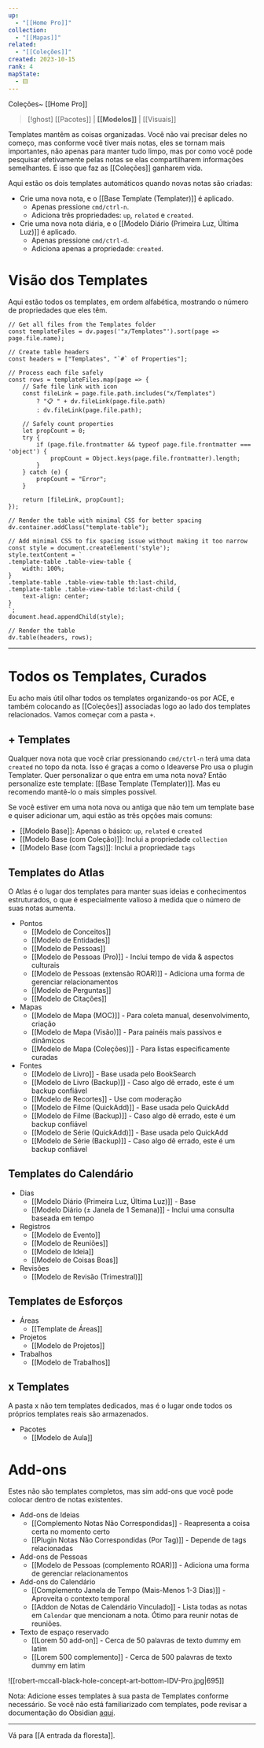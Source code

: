 ```yaml
---
up:
  - "[[Home Pro]]"
collection:
  - "[[Mapas]]"
related:
  - "[[Coleções]]"
created: 2023-10-15
rank: 4
mapState:
  - 🟨
---
```

Coleções~ [[Home Pro]]

> [!ghost] [[Pacotes]] | **[[Modelos]]** | [[Visuais]]

Templates mantêm as coisas organizadas. Você não vai precisar deles no começo, mas conforme você tiver mais notas, eles se tornam mais importantes, não apenas para manter tudo limpo, mas por como você pode pesquisar efetivamente pelas notas se elas compartilharem informações semelhantes. É isso que faz as [[Coleções]] ganharem vida.

Aqui estão os dois templates automáticos quando novas notas são criadas:

- Crie uma nova nota, e o [[Base Template (Templater)]] é aplicado.  
	- Apenas pressione `cmd/ctrl-n`.  
	- Adiciona três propriedades: `up`, `related` e `created`.
- Crie uma nova nota diária, e o [[Modelo Diário (Primeira Luz, Última Luz)]] é aplicado.  
	- Apenas pressione `cmd/ctrl-d`.  
	- Adiciona apenas a propriedade: `created`. 

# Visão dos Templates

Aqui estão todos os templates, em ordem alfabética, mostrando o número de propriedades que eles têm.

```dataviewjs
// Get all files from the Templates folder
const templateFiles = dv.pages('"x/Templates"').sort(page => page.file.name);

// Create table headers
const headers = ["Templates", "`#` of Properties"];

// Process each file safely
const rows = templateFiles.map(page => {
    // Safe file link with icon
    const fileLink = page.file.path.includes("x/Templates") 
        ? "📋 " + dv.fileLink(page.file.path)
        : dv.fileLink(page.file.path);
    
    // Safely count properties
    let propCount = 0;
    try {
        if (page.file.frontmatter && typeof page.file.frontmatter === 'object') {
            propCount = Object.keys(page.file.frontmatter).length;
        }
    } catch (e) {
        propCount = "Error";
    }
    
    return [fileLink, propCount];
});

// Render the table with minimal CSS for better spacing
dv.container.addClass("template-table");

// Add minimal CSS to fix spacing issue without making it too narrow
const style = document.createElement('style');
style.textContent = `
.template-table .table-view-table {
    width: 100%;
}
.template-table .table-view-table th:last-child,
.template-table .table-view-table td:last-child {
    text-align: center;
}
`;
document.head.appendChild(style);

// Render the table
dv.table(headers, rows);
```

---

# Todos os Templates, Curados

Eu acho mais útil olhar todos os templates organizando-os por ACE, e também colocando as [[Coleções]] associadas logo ao lado dos templates relacionados. Vamos começar com a pasta `+`.
## + Templates
Qualquer nova nota que você criar pressionando `cmd/ctrl-n` terá uma data `created` no topo da nota. Isso é graças a como o Ideaverse Pro usa o plugin Templater. Quer personalizar o que entra em uma nota nova? Então personalize este template: [[Base Template (Templater)]]. Mas eu recomendo mantê-lo o mais simples possível.

Se você estiver em uma nota nova ou antiga que não tem um template base e quiser adicionar um, aqui estão as três opções mais comuns:

- [[Modelo Base]]: Apenas o básico: `up`, `related` e `created`
- [[Modelo Base (com Coleção)]]: Inclui a propriedade `collection`
- [[Modelo Base (com Tags)]]: Inclui a propriedade `tags`

## Templates do Atlas
O Atlas é o lugar dos templates para manter suas ideias e conhecimentos estruturados, o que é especialmente valioso à medida que o número de suas notas aumenta.

- Pontos
	- [[Modelo de Conceitos]]  
	- [[Modelo de Entidades]]  
	- [[Modelo de Pessoas]]  
	- [[Modelo de Pessoas (Pro)]] - Inclui tempo de vida & aspectos culturais  
	- [[Modelo de Pessoas (extensão ROAR)]] - Adiciona uma forma de gerenciar relacionamentos  
	- [[Modelo de Perguntas]]  
	- [[Modelo de Citações]]  
- Mapas
	- [[Modelo de Mapa (MOC)]] - Para coleta manual, desenvolvimento, criação  
	- [[Modelo de Mapa (Visão)]] - Para painéis mais passivos e dinâmicos  
	- [[Modelo de Mapa (Coleções)]] - Para listas especificamente curadas  
- Fontes
	- [[Modelo de Livro]] - Base usada pelo BookSearch  
	- [[Modelo de Livro (Backup)]] - Caso algo dê errado, este é um backup confiável  
	- [[Modelo de Recortes]] - Use com moderação  
	- [[Modelo de Filme (QuickAdd)]] - Base usada pelo QuickAdd  
	- [[Modelo de Filme (Backup)]] - Caso algo dê errado, este é um backup confiável  
	- [[Modelo de Série (QuickAdd)]] - Base usada pelo QuickAdd  
	- [[Modelo de Série (Backup)]] - Caso algo dê errado, este é um backup confiável  

## Templates do Calendário

- Dias
	- [[Modelo Diário (Primeira Luz, Última Luz)]] - Base  
	- [[Modelo Diário (± Janela de 1 Semana)]] - Inclui uma consulta baseada em tempo  
- Registros
	- [[Modelo de Evento]]  
	- [[Modelo de Reuniões]]  
	- [[Modelo de Ideia]]  
	- [[Modelo de Coisas Boas]]  
- Revisões
	- [[Modelo de Revisão (Trimestral)]]  

## Templates de Esforços

- Áreas  
	- [[Template de Áreas]]  
- Projetos
	- [[Modelo de Projetos]]  
- Trabalhos
	- [[Modelo de Trabalhos]]  

## x Templates
A pasta x não tem templates dedicados, mas é o lugar onde todos os próprios templates reais são armazenados.

- Pacotes
	- [[Modelo de Aula]]  

# Add-ons
Estes não são templates completos, mas sim add-ons que você pode colocar dentro de notas existentes.

- Add-ons de Ideias
	- [[Complemento Notas Não Correspondidas]] - Reapresenta a coisa certa no momento certo  
	- [[Plugin Notas Não Correspondidas (Por Tag)]] - Depende de tags relacionadas  
- Add-ons de Pessoas
	- [[Modelo de Pessoas (complemento ROAR)]] - Adiciona uma forma de gerenciar relacionamentos  
- Add-ons do Calendário
	- [[Complemento Janela de Tempo (Mais-Menos 1-3 Dias)]] - Aproveita o contexto temporal  
	- [[Addon de Notas de Calendário Vinculado]] - Lista todas as notas em `Calendar` que mencionam a nota. Ótimo para reunir notas de reuniões.  
- Texto de espaço reservado
	- [[Lorem 50 add-on]] - Cerca de 50 palavras de texto dummy em latim  
	- [[Lorem 500 complemento]] - Cerca de 500 palavras de texto dummy em latim  

![[robert-mccall-black-hole-concept-art-bottom-IDV-Pro.jpg|695]]

Nota: Adicione esses templates à sua pasta de Templates conforme necessário. Se você não está familiarizado com templates, pode revisar a documentação do Obsidian [aqui](https://help.obsidian.md/Plugins/Templates).


---


Vá para [[A entrada da floresta]].